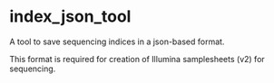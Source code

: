 # index_json_tool
A tool to save sequencing indices in a json-based format. 

This format is required for creation of Illumina samplesheets (v2) for sequencing.
